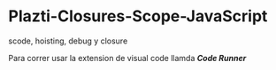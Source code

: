 # Plazti-Closures-Scope-JavaScript
scode, hoisting, debug y closure

Para correr usar la extension de visual code llamda ***Code Runner***
